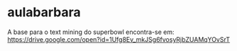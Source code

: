# aulabarbara

A base para o text mining do superbowl encontra-se em: https://drive.google.com/open?id=1Ufg8Ev_mkJSg6fvosyRjbZUAMqYOvSrT
